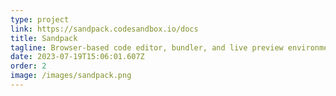 ```yaml
---
type: project
link: https://sandpack.codesandbox.io/docs
title: Sandpack
tagline: Browser-based code editor, bundler, and live preview environment.
date: 2023-07-19T15:06:01.607Z
order: 2
image: /images/sandpack.png
---
```

